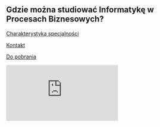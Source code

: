 ## Gdzie można studiować Informatykę w Procesach Biznesowych?

[Charakterystyka specjalności](./preferences.md)

[Kontakt](./contact.md)

[Do pobrania](./downloads.md)

<iframe src="https://docs.google.com/forms/d/e/1FAIpQLSd4Ka1yLKEUG5wPXdGE5GMMl-SPtVGre_Unt76T3NCKSD6qng/viewform?embedded=true" frameborder="0" marginheight="0" marginwidth="0">Ładuję…</iframe>
